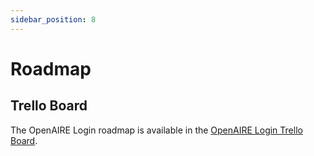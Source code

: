 ```yaml
---
sidebar_position: 8
---
```


# Roadmap

## Trello Board

The OpenAIRE Login roadmap is available in the [OpenAIRE Login Trello Board](https://trello.com/b/ar92Ndca/openaire-login).
